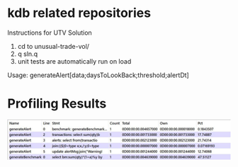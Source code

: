 # kdb related repositories

Instructions for UTV Solution
1. cd to unusual-trade-vol/
2. q sln.q
3. unit tests are automatically run on load

Usage: generateAlert[data;daysToLookBack;threshold;alertDt]

# Profiling Results
![Profiling](unusual-trade-vol/img/Profiling_Results.JPG)
